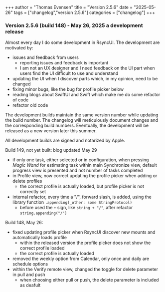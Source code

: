 +++
author = "Thomas Evensen"
title = "Version 2.5.6"
date = "2025-05-26"
tags = ["changelog","version 2.5.6"]
categories = ["changelog"]
+++

### Version 2.5.6 (build 148) - May 26, 2025 a development release

Almost every day I do some development in RsyncUI. The development are motivated by:

- issues and feedback from users
    - reporting issues and feedback is important
    - I am not an UX designer and I need feedback on the UI part when users find the UI difficult to use and understand
- updating the UI when I discover parts which, in my opinion, need to be changed
- fixing minor bugs, like the bug for profile picker below
- reading blogs about SwiftUI and Swift which make me do some refactor of code
- refactor old code

The development builds maintain the same version number while updating the build number. The changelog will meticulously document changes and the corresponding build numbers. Eventually, the development will be released as a new version later this summer. 

All development builds are signed and notarized by Apple.

Build 149, not yet built: blog updated May 29

- if only one task, either selected or in configuration, when pressing *Magic Wand* for estimating task  within main Synchronize view, default progress view is presented and not number of tasks completed
- in Profile view, now correct updating the profile picker when adding or delete profiles
    - the correct profile is actually loaded, but profile picker is not correctly set
- internal refactor, every time a "/", forward slash, is added, using the library function `.appending(_other: some StringProtocol)`
    - before used the `+` sign, like `string + "/"`, after refactor  `string.appending("/")`

Build 148, May 26:

- fixed updating profile picker when RsyncUI discover new mounts and automatically loads profile
    - within the released version the profile picker does not show the correct profile loaded
    - the correct profile is actually loaded
- removed the weekly option from Calendar, only once and daily are schedule options
- within the Verify remote view, changed the toggle for delete parameter in pull and push
    - when choosing either pull or push, the delete parameter is included as deafult